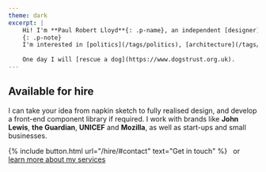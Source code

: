 ```yaml
---
theme: dark
excerpt: |
    Hi! I'm **Paul Robert Lloyd**{: .p-name}, an independent [designer](/projects/), [writer](/articles/) and [speaker](/talks/) based in beautiful <span class="p-locality">Brighton</span>, <span class="p-country-name">England</span>. I help responsible organisations create purposeful digital products.
    {: .p-note}
    I'm interested in [politics](/tags/politics), [architecture](/tags/architecture), [sustainability](/tags/sustainability) and [volunteering](/tags/volunteering); I was a [Games Maker](/2012/09/games_maker) at London 2012 and [Clyde-sider](/2014/08/clyde_sider) at Glasgow 2014.
    
    One day I will [rescue a dog](https://www.dogstrust.org.uk).
---
```

## Available for hire
I can take your idea from napkin sketch to fully realised design, and develop a front-end component library if required. I work with brands like **John Lewis**, **the Guardian**, **UNICEF** and **Mozilla**, as well as start-ups and small businesses.

{% include button.html url="/hire/#contact" text="Get in touch" %} &nbsp; or &nbsp; [learn more about my services](/hire/)
